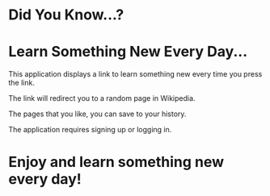 # Did You Know...?

# Learn Something New Every Day...

This application displays a link to learn something new every time you press the link. 

The link will redirect you to a random page in Wikipedia.

The pages that you like, you can save to your history.

The application requires signing up or logging in.


# Enjoy and learn something new every day!
 